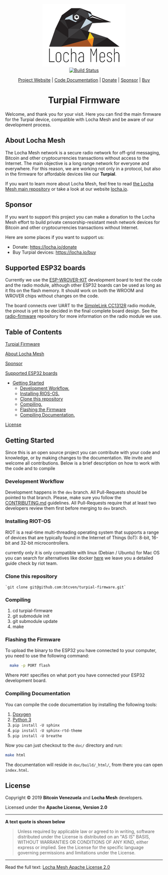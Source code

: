 <p align="center">
  <a href="https://locha.io/">
  <img height="200px" src="doc/LogotipoTurpial-Color.20-09-19.svg">
  </a>
  <br>
  <a href="https://travis-ci.com/btcven/turpial-firmware">
    <img src="https://travis-ci.com/btcven/turpial-firmware.svg?branch=master" title="Build Status">
  </a>
</p>

<p align="center">
  <a href="https://locha.io/">Project Website</a> |
  <a href="https://btcven.github.io/turpial-firmware/">Code Documentation</a> |
  <a href="https://locha.io/donate">Donate</a> |
  <a href="https://github.com/sponsors/rdymac">Sponsor</a> |
  <a href="https://locha.io/buy">Buy</a>
</p>

<h1 align="center">Turpial Firmware</h1>

Welcome, and thank you for your visit. Here you can
find the main firmware for the Turpial device, compatible with Locha Mesh and be aware
of our development process.

## About Locha Mesh

The Locha Mesh network is a secure radio network for off-grid messaging, Bitcoin and other
cryptocurrencies transactions without access to the Internet. The main objective is a
long range network for everyone and
everywhere. For this reason, we are working not only in a protocol, but also in the
firmware for affordable devices like our **Turpial**.

If you want to learn more about Locha Mesh, feel free to read
[the Locha Mesh main repository](https://github.com/btcven/locha) or take a
look at our website [locha.io](https://www.locha.io).

## Sponsor

If you want to support this project you can make a donation to the Locha Mesh
effort to build private censorship-resistant mesh network devices for Bitcoin and other
cryptocurrencies transactions without Internet.

Here are some places if you want to support us:

- Donate: https://locha.io/donate
- Buy Turpial devices: https://locha.io/buy

## Supported ESP32 boards

Currently we use the [ESP-WROVER-KIT](https://www.espressif.com/en/products/hardware/esp-wrover-kit/overview)
development board to test the code and the radio module, although other ESP32
boards can be used as long as it fits on the flash memory. It should work on
both the WROOM and WROVER chips without changes on the code.

The board connects over UART to the
[SimpleLink CC1312R](https://www.ti.com/product/CC1312R) radio module, the
pinout is yet to be decided in the final complete board design. See the
[radio-firmware](https://github.com/btcven/radio-firmware) repository for more
information on the radio module we use.

## Table of Contents

[Turpial Firmware](#turpial-firmware)

[About Locha Mesh](#about-locha-mesh)

[Sponsor](#sponsor)

[Supported ESP32 boards](#supported-esp32-boards)

* [Getting Started](#getting-started)
   - [Development Workflow.](#development-workflow)
   - [Installing RIOS-OS.](#installing-riot-os)
   - [Clone this repository](#clone-this-repository)
   - [Compiling.](#compiling)
   - [Flashing the Firmware](#flashing-the-firmware)
   - [Compiling Documentation.](#compiling-documentation)

[License](#license)

## Getting Started

Since this is an open source project you can contribute with your code and
knowledge, or by making changes to the documentation. We invite and welcome all contributions. Below is a brief
description on how to work with the code and to compile

### Development Workflow

Development happens in the `dev` branch. All Pull-Requests should be
pointed to that branch. Please, make sure you follow the
[CONTRIBUTING.md](CONTRIBUTING.md) guidelines. All Pull-Requests
require that at least two developers review them first before merging to `dev`
branch.

### Installing RIOT-OS

RIOT is a real-time multi-threading operating system that supports a range of devices that are typically found in the Internet of Things (IoT): 8-bit, 16-bit and 32-bit microcontrollers.

currently only it is only compatible with linux (Debian / Ubuntu) for Mac OS you can search for alternatives like docker [here](https://doc.riot-os.org/group__cpu__esp32.html#esp32_toolchain) we leave you a detailed guide check by riot team.


### Clone this repository

```
`git clone git@github.com:btcven/turpial-firmware.git`
```
### Compiling

 1.  cd turpial-firmware
 2.  git submodule init
 3.  git submodule update
 4.  make

### Flashing the Firmware

To upload the binary to the ESP32 you have connected to your computer, you
need to use the following command:

```bash
  make -p PORT flash 
```

Where `PORT` specifies on what port you have connected your ESP32 development
board.


### Compiling Documentation

You can compile the code documentation by installing the following tools:

1. [Doxygen](http://www.doxygen.nl/download.html)
2. [Python 3](https://www.python.org/downloads/)
3. `pip install -U sphinx`
4. `pip install -U sphinx-rtd-theme`
5. `pip install -U breathe`

Now you can just checkout to the `doc/` directory and run:

```bash
make html
```

The documentation will reside in `doc/build/_html/`, from there you can open
`index.html`.

## License
Copyright © 2019 **Bitcoin Venezuela** and **Locha Mesh** developers.

Licensed under the **Apache License, Version 2.0**

---
**A text quote is shown below**

>Unless required by applicable law or agreed to in writing, software
distributed under the License is distributed on an "AS IS" BASIS,
WITHOUT WARRANTIES OR CONDITIONS OF ANY KIND, either express or implied.
See the License for the specific language governing permissions and
limitations under the License.
___
Read the full text:
[Locha Mesh Apache License 2.0](LICENSE)
